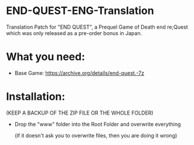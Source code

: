 # END-QUEST-ENG-Translation
Translation Patch for "END QUEST", a Prequel Game of Death end re;Quest which was only released as a pre-order bonus in Japan.

# What you need:
- Base Game: https://archive.org/details/end-quest.-7z

# Installation: 
(KEEP A BACKUP OF THE ZIP FILE OR THE WHOLE FOLDER)
- Drop the "www" folder into the Root Folder and overwrite everything

  (if it doesn't ask you to overwrite files, then you are doing it wrong)
